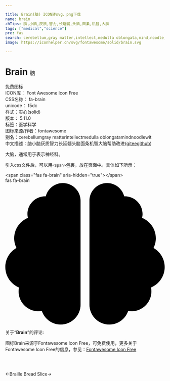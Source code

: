```yaml
---

title: Brain(脑) ICON转svg、png下载
name: brain
zhTips: 脑,小脑,灰质,智力,长延髓,头脑,面条,机智,大脑
tags: ["medical","science"]
pre: fas
search: cerebellum,gray matter,intellect,medulla oblongata,mind,noodle,wit
image: https://iconhelper.cn/svg/fontawesome/solid/brain.svg

---
```


# Brain  <small style="font-size: 60%;font-weight: 100">脑</small>


<div class="detail-page">
<p>
<span><span class="badge-success badge">免费图标</span> </span>
<br/>
<span>
ICON库：
<span class="badge-secondary badge">Font Awesome Icon Free</span> 
</span>
<br/>
<span>
CSS名称：
<span class="badge-secondary badge">fa-brain</span> 
</span>
<br/>
<span>
unicode：
<span class="badge-secondary badge">f5dc</span> 
<copy-btn content='f5dc' btn-title=""></copy-btn>
<copy-btn :content='String.fromCodePoint(parseInt("f5dc", 16))' btn-title="复制U"></copy-btn>
</span><br/><span>样式：<span class="badge-light badge">实心(solid)</span></span>
<br/>
<span>
版本：
<span class="badge-secondary badge">5.11.0</span> 
</span><br/><span>标签：<span class="badge-light badge"><router-link to="/tags/medical.html">医学</router-link></span><span class="badge-light badge"><router-link to="/tags/science.html">科学</router-link></span></span>
<br/>
<span>图标来源/作者：<span class="badge-light badge">fontawesome</span></span> 
<br/>
<span>别名：<span class="badge-light badge">cerebellum</span><span class="badge-light badge">gray matter</span><span class="badge-light badge">intellect</span><span class="badge-light badge">medulla oblongata</span><span class="badge-light badge">mind</span><span class="badge-light badge">noodle</span><span class="badge-light badge">wit</span></span><br/><span class="zh-detail">中文描述：<span class="badge-primary badge">脑</span><span class="badge-primary badge">小脑</span><span class="badge-primary badge">灰质</span><span class="badge-primary badge">智力</span><span class="badge-primary badge">长延髓</span><span class="badge-primary badge">头脑</span><span class="badge-primary badge">面条</span><span class="badge-primary badge">机智</span><span class="badge-primary badge">大脑</span><span class="help-link"><span>帮助改进</span>(<a href="https://gitee.com/liuwave/icon-helper/edit/master/json/fontawesome/solid/brain.json" target="_blank" rel="noopener noreferrer">gitee</a><a href="https://github.com/liuwave/icon-helper/edit/master/json/fontawesome/solid/brain.json" target="_blank" rel="noopener noreferrer">github</a></span>)</span><br/>
</p>
</div><div class="description description alert alert-light">大脑，通常用于表示神经科。</div>
<div class="alert alert-dark">
  <i class="fas fa-brain fa-xs"></i>
  <i class="fas fa-brain fa-sm"></i>
  <i class="fas fa-brain fa-lg"></i>
  <i class="fas fa-brain fa-2x"></i>
  <i class="fas fa-brain fa-3x"></i>
  <i class="fas fa-brain fa-5x"></i>
  <i class="fas fa-brain fa-7x"></i>
</div>
<div>
  <p>引入css文件后，可以用<code>&lt;span&gt;</code>包裹，放在页面中。具体如下所示：    
  </p>
  <div class="alert alert-primary" style="font-size: 14px">
    &lt;span class="fas fa-brain" aria-hidden="true"&gt;&lt;/span&gt;
    <copy-btn content='<span class="fas fa-brain" aria-hidden="true"></span>'></copy-btn>
  </div>
  <div class="alert alert-secondary">
    <i class="fas fa-brain"
    style="font-size: 24px"
    aria-hidden="true"></i> fas fa-brain
    <copy-btn content="fas fa-brain" btn-title="复制图标名称"></copy-btn>
  </div>
</div>
<div id="svg" class="svg-wrap">
<svg xmlns="http://www.w3.org/2000/svg" viewBox="0 0 576 512"><path d="M208 0c-29.9 0-54.7 20.5-61.8 48.2-.8 0-1.4-.2-2.2-.2-35.3 0-64 28.7-64 64 0 4.8.6 9.5 1.7 14C52.5 138 32 166.6 32 200c0 12.6 3.2 24.3 8.3 34.9C16.3 248.7 0 274.3 0 304c0 33.3 20.4 61.9 49.4 73.9-.9 4.6-1.4 9.3-1.4 14.1 0 39.8 32.2 72 72 72 4.1 0 8.1-.5 12-1.2 9.6 28.5 36.2 49.2 68 49.2 39.8 0 72-32.2 72-72V64c0-35.3-28.7-64-64-64zm368 304c0-29.7-16.3-55.3-40.3-69.1 5.2-10.6 8.3-22.3 8.3-34.9 0-33.4-20.5-62-49.7-74 1-4.5 1.7-9.2 1.7-14 0-35.3-28.7-64-64-64-.8 0-1.5.2-2.2.2C422.7 20.5 397.9 0 368 0c-35.3 0-64 28.6-64 64v376c0 39.8 32.2 72 72 72 31.8 0 58.4-20.7 68-49.2 3.9.7 7.9 1.2 12 1.2 39.8 0 72-32.2 72-72 0-4.8-.5-9.5-1.4-14.1 29-12 49.4-40.6 49.4-73.9z"/></svg>
</div>
<detail full-name='fa-brain'></detail>
<div class="icon-detail__container">
<p>关于“<b>Brain</b>”的评论:</p>
</div>
<Vssue title="关于“Brain”的评论" />    
<div><p>图标Brain来源于Fontawesome Icon Free，可免费使用，更多关于  Fontawesome Icon Free的信息，参见：<a target="_blank" href="https://iconhelper.cn/fontawesome.html">Fontawesome Icon Free</a>
</p></div>

<div style="padding:2rem 0 " class="page-nav"><p class="inner"><span class="prev">←<router-link to="/icon/solid/braille.html">Braille</router-link></span> <span class="next"><router-link to="/icon/solid/bread-slice.html">Bread Slice</router-link>→</span></p></div>
